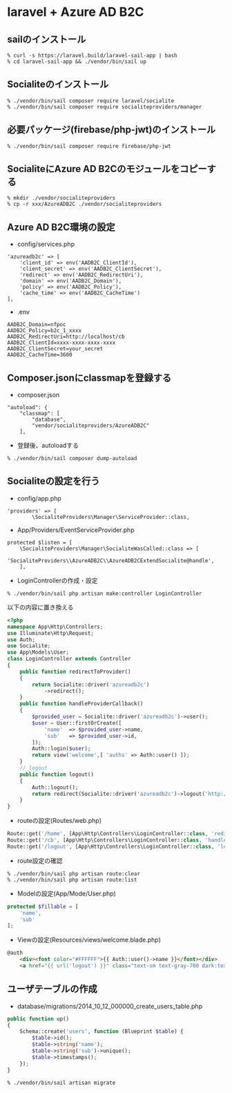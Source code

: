# laravel + Azure AD B2C

## sailのインストール
```
% curl -s https://laravel.build/laravel-sail-app | bash
% cd laravel-sail-app && ./vendor/bin/sail up
```

## Socialiteのインストール
```
% ./vendor/bin/sail composer require laravel/socialite
% ./vendor/bin/sail composer require socialiteproviders/manager
```

## 必要パッケージ(firebase/php-jwt)のインストール
```
% ./vendor/bin/sail composer require firebase/php-jwt
```

## SocialiteにAzure AD B2Cのモジュールをコピーする
```
% mkdir ./vendor/socialiteproviders
% cp -r xxx/AzureADB2C ./vendor/socialiteproviders
```

## Azure AD B2C環境の設定
- config/services.php
```
'azureadb2c' => [
    'client_id' => env('AADB2C_ClientId'),
    'client_secret' => env('AADB2C_ClientSecret'),
    'redirect' => env('AADB2C_RedirectUri'),
    'domain' => env('AADB2C_Domain'),
    'policy' => env('AADB2C_Policy'),
    'cache_time' => env('AADB2C_CacheTime')
],
```

- .env
```
AADB2C_Domain=nfpoc
AADB2C_Policy=b2c_1_xxxx
AADB2C_RedirectUri=http://localhost/cb
AADB2C_ClientId=xxxx-xxxx-xxxx-xxxx
AADB2C_ClientSecret=your_secret
AADB2C_CacheTime=3600
```

## Composer.jsonにclassmapを登録する
- composer.json
```
"autoload": {
    "classmap": [
        "database",
        "vendor/socialiteproviders/AzureADB2C"
    ],
```

- 登録後、autoloadする
```
% ./vendor/bin/sail composer dump-autoload
```

## Socialiteの設定を行う
- config/app.php
```
'providers' => [
        \SocialiteProviders\Manager\ServiceProvider::class,
```

- App/Providers/EventServiceProvider.php
```
protected $listen = [
    \SocialiteProviders\Manager\SocialiteWasCalled::class => [
        'SocialiteProviders\\AzureADB2C\\AzureADB2CExtendSocialite@handle',
    ],
```

- LoginControllerの作成・設定
```
% ./vendor/bin/sail php artisan make:controller LoginController
```

以下の内容に置き換える
```php
<?php
namespace App\Http\Controllers;
use Illuminate\Http\Request;
use Auth;
use Socialite;
use App\Models\User;
class LoginController extends Controller
{
    public function redirectToProvider()
    {
        return Socialite::driver('azureadb2c')
            ->redirect();
    }
    public function handleProviderCallback()
    {
        $provided_user = Socialite::driver('azureadb2c')->user();
        $user = User::firstOrCreate([
            'name'  => $provided_user->name,
            'sub'   => $provided_user->id,
        ]);
        Auth::login($user);
        return view('welcome',[ 'auths' => Auth::user() ]);
    }
    // logout
    public function logout()
    {
        Auth::logout();
        return redirect(Socialite::driver('azureadb2c')->logout('http://localhost'));
    }
}
```

- routeの設定(Routes/web.php)
```php
Route::get('/home', [App\Http\Controllers\LoginController::class, 'redirectToProvider'])->name('login');
Route::get('/cb', [App\Http\Controllers\LoginController::class, 'handleProviderCallback'])->name('cb');
Route::get('/logout', [App\Http\Controllers\LoginController::class, 'logout'])->name('logout');
```

- route設定の確認
```
% ./vendor/bin/sail php artisan route:clear
% ./vendor/bin/sail php artisan route:list 
```	

- Modelの設定(App/Mode/User.php)

```php
protected $fillable = [
    'name',
    'sub'
];
```

- Viewの設定(Resources/views/welcome.blade.php)
```html
@auth
    <div><font color="#FFFFFF">{{ Auth::user()->name }}</font></div>
    <a href="{{ url('logout') }}" class="text-sm text-gray-700 dark:text-gray-500 underline">Log out</a>
```


## ユーザテーブルの作成
- database/migrations/2014_10_12_000000_create_users_table.php
```php
public function up()
{
    Schema::create('users', function (Blueprint $table) {
        $table->id();
        $table->string('name');
        $table->string('sub')->unique();
        $table->timestamps();
    });
}
```

```
% ./vendor/bin/sail artisan migrate
```
	
